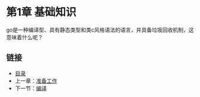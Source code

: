 # 第1章 基础知识

go是一种编译型、具有静态类型和类c风格语法的语言，并具备垃圾回收机制，这意味着什么呢？

## 链接

- [目录](directory.md)
- 上一章：[准备工作](getting-started.md)
- 下一节：[编译](1.1.md)

